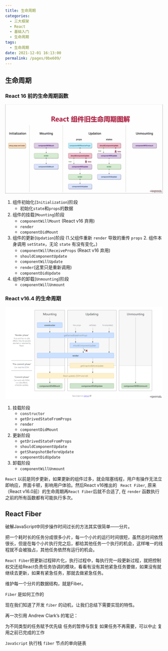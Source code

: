 ```yaml
---
title: 生命周期
categories:
  - 三大框架
  - React
  - 基础入门
  - 生命周期
tags:
  - 生命周期
date: 2021-12-01 16:13:00
permalink: /pages/0be609/
---
```

## 生命周期

### React 16 前的生命周期函数

![React 16 前的生命周期函数](/React/lifescale16.png)

1. 组件初始化(`Initialization`)阶段
    * 初始化`state`和`props`的数据
2. 组件的挂载(`Mounting`)阶段
    * `componentWillMount` (React v16 弃用)
    * `render`
    * `componentDidMount`
3. 组件的更新(`Updation`)阶段 (1.父组件重新 `render` 导致的重传 `props` 2. 组件本身调用 `setState`，无论 `state` 有没有变化。)
    * `componentWillReceiveProps` (React v16 弃用)
    * `shouldComponentUpdate`
    * `componentWillUpdate`
    * `render`(这里只是重新调用)
    * `componentDidUpdate`
4. 组件的卸载(`Unmounting`)阶段
    * `componentWillUnmount`

### React v16.4 的生命周期

![React v16.4 的生命周期](/React/lifescale16.1.png)

1. 挂载阶段
    * `constructor`
    * `getDrivedStateFromProps`
    * `render`
    * `componentDidMount`
2. 更新阶段
    * `getDrivedStateFromProps`
    * `shouldComponentUpdate`
    * `getShanpshotBeforeUpdate`
    * `componentDidUpdate`
3. 卸载阶段
    * `componentWillUnmount`

`React` 以前是同步更新，如果更新的组件过多，就会阻塞线程，用户有操作无法立即响应，界面卡顿，影响用户体验。然后React v16推出的 ` React Fiber`, 原来（React v16.0前）的生命周期再`React Fiber`后就不合适了, 在 `render` 函数执行之前的所有函数都有可能执行多次。

## React Fiber

破解JavaScript中同步操作时间过长的方法其实很简单——分片。

把一个耗时长的任务分成很多小片，每一个小片的运行时间很短，虽然总时间依然很长，但是在每个小片执行完之后，都给其他任务一个执行的机会，这样唯一的线程就不会被独占，其他任务依然有运行的机会。

`React Fiber`把更新过程碎片化，执行过程中，每执行完一段更新过程，就把控制权交还给React负责任务协调的模块，看看有没有其他紧急任务要做，如果没有就继续去更新，如果有紧急任务，那就去做紧急任务。

维护每一个分片的数据结构，就是Fiber。

`Fiber` 是如何工作的

现在我们知道了开发 `fiber` 的动机，让我们总结下需要实现的特性。

再一次引用 Andrew Clark’s 的笔记：

为不同类型的任务赋予优先级
任务的暂停与恢复
如果任务不再需要，可以中止
复用之前已完成的工作

`JavaScript` 执行栈
`fiber` 节点的单向链表
